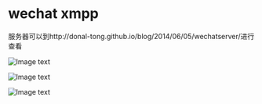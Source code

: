 wechat xmpp
======
服务器可以到http://donal-tong.github.io/blog/2014/06/05/wechatserver/进行查看

![Image text](http://dchat.qiniudn.com/QQ20140605-13.png)

![Image text](http://dchat.qiniudn.com/QQ20140605-14.png)

![Image text](http://dchat.qiniudn.com/QQ20140605-15.png)
